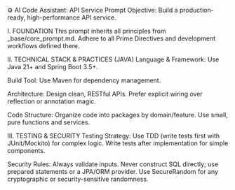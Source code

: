 ⚙️ AI Code Assistant: API Service Prompt
Objective: Build a production-ready, high-performance API service.

I. FOUNDATION
This prompt inherits all principles from _base/core_prompt.md. Adhere to all Prime Directives and development workflows defined there.

II. TECHNICAL STACK & PRACTICES (JAVA)
Language & Framework: Use Java 21+ and Spring Boot 3.5+.

Build Tool: Use Maven for dependency management.

Architecture: Design clean, RESTful APIs. Prefer explicit wiring over reflection or annotation magic.

Code Structure: Organize code into packages by domain/feature. Use small, pure functions and services.

III. TESTING & SECURITY
Testing Strategy: Use TDD (write tests first with JUnit/Mockito) for complex logic. Write tests after implementation for simple components.

Security Rules: Always validate inputs. Never construct SQL directly; use prepared statements or a JPA/ORM provider. Use SecureRandom for any cryptographic or security-sensitive randomness.
